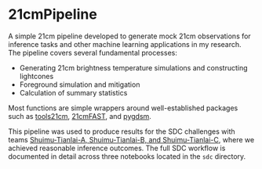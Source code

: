 # 21cmPipeline

A simple 21cm pipeline developed to generate mock 21cm observations for inference tasks and other machine learning applications in my research. The pipeline covers several fundamental processes:  
- Generating 21cm brightness temperature simulations and constructing lightcones  
- Foreground simulation and mitigation  
- Calculation of summary statistics  

Most functions are simple wrappers around well-established packages such as [tools21cm](https://github.com/sambit-giri/tools21cm), [21cmFAST](https://github.com/21cmfast/21cmFAST), and [pygdsm](https://github.com/telegraphic/pygdsm).

This pipeline was used to produce results for the SDC challenges with teams [Shuimu-Tianlai-A, Shuimu-Tianlai-B, and Shuimu-Tianlai-C](https://sdc3.skao.int/challenges/inference/results), where we achieved reasonable inference outcomes. The full SDC workflow is documented in detail across three notebooks located in the `sdc` directory.
